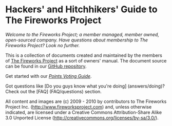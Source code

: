 Hackers' and Hitchhikers' Guide to The Fireworks Project
========================================================

*Welcome to the Fireworks Project; a member managed, member owned, open-sourced
company. Have questions about membership to The Fireworks Project? Look no
further.*

This is a collection of documents created and maintained by the members of [The
Fireworks Project][1] as a sort of owners' manual. The document source can be
found in our [GitHub repository][2].

Get started with our *[Points Voting Guide](voting/overview)*.

Got questions like [Do you guys know what you're doing] (answers/doing)? Check out the [FAQ] (FAQ/questions) section.

All content and images are (c) 2009 - 2010 by contributors to The Fireworks
Project Inc. (http://www.fireworksproject.com) and, unless otherwise indicated,
are licensed under a Creative Commons Attribution-Share Alike 3.0 Unported
License (http://creativecommons.org/licenses/by-sa/3.0/).

  [1]: http://www.fireworksproject.com
  [2]: http://github.com/fireworksproject/MemGuide

